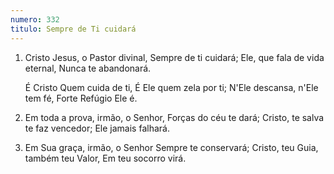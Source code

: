 ```yaml
---
numero: 332
titulo: Sempre de Ti cuidará
---
```

1. Cristo Jesus, o Pastor divinal,
   Sempre de ti cuidará;
   Ele, que fala de vida eternal,
   Nunca te abandonará.

    É Cristo Quem cuida de ti,
    É Ele quem zela por ti;
    N'Ele descansa, n'Ele tem fé,
    Forte Refúgio Ele é.

2. Em toda a prova, irmão, o Senhor,
   Forças do céu te dará;
   Cristo, te salva te faz vencedor;
   Ele jamais falhará.

3. Em Sua graça, irmão, o Senhor
   Sempre te conservará;
   Cristo, teu Guia, também teu Valor,
   Em teu socorro virá.
